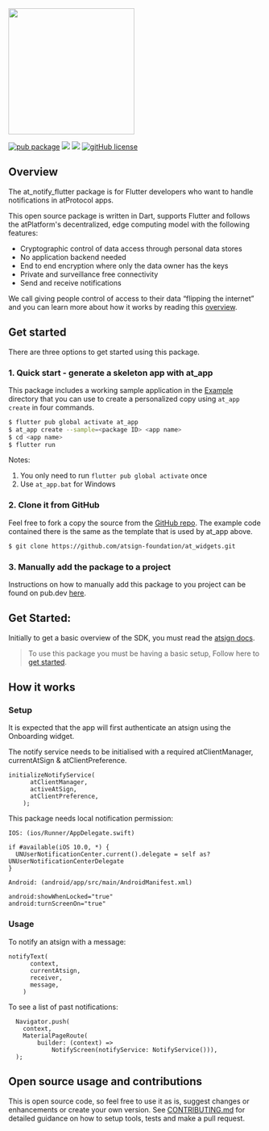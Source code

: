 <img width=250px src="https://atsign.dev/assets/img/atPlatform_logo_gray.svg?sanitize=true">


[![pub package](https://img.shields.io/pub/v/at_notify_flutter)](https://pub.dev/packages/at_notify_flutter) [![](https://img.shields.io/static/v1?label=Backend&message=@Platform&color=<COLOR>)](https://atsign.dev) [![](https://img.shields.io/static/v1?label=Publisher&message=The%20@%20Company&color=F05E3E)](https://atsign.com) [![gitHub license](https://img.shields.io/badge/license-BSD3-blue.svg)](./LICENSE)

## Overview

The at_notify_flutter package is for Flutter developers who want to handle notifications in atProtocol apps.

This open source package is written in Dart, supports Flutter and follows the atPlatform's decentralized, edge computing model with the following features: 
- Cryptographic control of data access through personal data stores
- No application backend needed
- End to end encryption where only the data owner has the keys
- Private and surveillance free connectivity
- Send and receive notifications

We call giving people control of access to their data “flipping the internet” and you can learn more about how it works by reading this
[overview](https://atsign.dev/docs/overview/).

## Get started
There are three options to get started using this package.

### 1. Quick start - generate a skeleton app with at_app
This package includes a working sample application in the [Example](https://github.com/atsign-foundation/at_widgets/tree/trunk/at_notify_flutter/example) directory that you can use to create a personalized copy using ```at_app create``` in four commands.

```sh
$ flutter pub global activate at_app 
$ at_app create --sample=<package ID> <app name> 
$ cd <app name>
$ flutter run
```
Notes: 
1. You only need to run ```flutter pub global activate``` once
2. Use ```at_app.bat``` for Windows


### 2. Clone it from GitHub
<!---
Make sure to edit the link below to refer to your package repo.
-->
Feel free to fork a copy the source from the [GitHub repo](https://github.com/atsign-foundation/at_widgets). The example code contained there is the same as the template that is used by at_app above.

```sh
$ git clone https://github.com/atsign-foundation/at_widgets.git
```

### 3. Manually add the package to a project

Instructions on how to manually add this package to you project can be found on pub.dev [here](https://pub.dev/packages/at_notify_flutter/install).

## Get Started:

Initially to get a basic overview of the SDK, you must read the [atsign docs](https://atsign.dev/docs/overview/).

> To use this package you must be having a basic setup, Follow here to [get started](https://atsign.dev/docs/get-started/setup-your-env/).


## How it works

### Setup

It is expected that the app will first authenticate an atsign using the Onboarding widget.

The notify service needs to be initialised with a required atClientManager, 
currentAtSign & atClientPreference.

```
initializeNotifyService(
      atClientManager,
      activeAtSign,
      atClientPreference,
    );
```

This package needs local notification permission:

`IOS: (ios/Runner/AppDelegate.swift)`

```
if #available(iOS 10.0, *) {
  UNUserNotificationCenter.current().delegate = self as? UNUserNotificationCenterDelegate
}
```

`Android: (android/app/src/main/AndroidManifest.xml)`

```
android:showWhenLocked="true"
android:turnScreenOn="true"
```

### Usage

To notify an atsign with a message:
```
notifyText(
      context,
      currentAtsign,
      receiver,
      message,
    )
```

To see a list of past notifications:
```
  Navigator.push(
    context,
    MaterialPageRoute(
        builder: (context) =>
            NotifyScreen(notifyService: NotifyService())),
  );
```

## Open source usage and contributions
This is open source code, so feel free to use it as is, suggest changes or enhancements or create your own version. See [CONTRIBUTING.md](https://github.com/atsign-foundation/at_widgets/blob/trunk/CONTRIBUTING.md) for detailed guidance on how to setup tools, tests and make a pull request.
